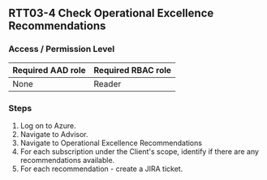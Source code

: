 ## RTT03-4 Check Operational Excellence Recommendations

### Access / Permission Level

| Required AAD role | Required RBAC role     |
|-------------------|------------------------|
| None              | Reader                 |

### Steps

1. Log on to Azure.
2. Navigate to Advisor.
3. Navigate to Operational Excellence Recommendations
4. For each subscription under the Client's scope, identify if there are any recommendations available.
5. For each recommendation - create a JIRA ticket.
